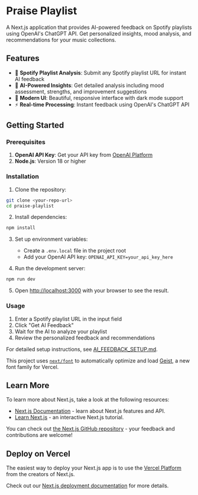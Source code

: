 # Praise Playlist

A Next.js application that provides AI-powered feedback on Spotify playlists using OpenAI's ChatGPT API. Get personalized insights, mood analysis, and recommendations for your music collections.

## Features

- 🎵 **Spotify Playlist Analysis**: Submit any Spotify playlist URL for instant AI feedback
- 🤖 **AI-Powered Insights**: Get detailed analysis including mood assessment, strengths, and improvement suggestions
- 🎨 **Modern UI**: Beautiful, responsive interface with dark mode support
- ⚡ **Real-time Processing**: Instant feedback using OpenAI's ChatGPT API

## Getting Started

### Prerequisites

1. **OpenAI API Key**: Get your API key from [OpenAI Platform](https://platform.openai.com/api-keys)
2. **Node.js**: Version 18 or higher

### Installation

1. Clone the repository:

```bash
git clone <your-repo-url>
cd praise-playlist
```

2. Install dependencies:

```bash
npm install
```

3. Set up environment variables:

   - Create a `.env.local` file in the project root
   - Add your OpenAI API key: `OPENAI_API_KEY=your_api_key_here`

4. Run the development server:

```bash
npm run dev
```

5. Open [http://localhost:3000](http://localhost:3000) with your browser to see the result.

### Usage

1. Enter a Spotify playlist URL in the input field
2. Click "Get AI Feedback"
3. Wait for the AI to analyze your playlist
4. Review the personalized feedback and recommendations

For detailed setup instructions, see [AI_FEEDBACK_SETUP.md](./AI_FEEDBACK_SETUP.md).

This project uses [`next/font`](https://nextjs.org/docs/app/building-your-application/optimizing/fonts) to automatically optimize and load [Geist](https://vercel.com/font), a new font family for Vercel.

## Learn More

To learn more about Next.js, take a look at the following resources:

- [Next.js Documentation](https://nextjs.org/docs) - learn about Next.js features and API.
- [Learn Next.js](https://nextjs.org/learn) - an interactive Next.js tutorial.

You can check out [the Next.js GitHub repository](https://github.com/vercel/next.js) - your feedback and contributions are welcome!

## Deploy on Vercel

The easiest way to deploy your Next.js app is to use the [Vercel Platform](https://vercel.com/new?utm_medium=default-template&filter=next.js&utm_source=create-next-app&utm_campaign=create-next-app-readme) from the creators of Next.js.

Check out our [Next.js deployment documentation](https://nextjs.org/docs/app/building-your-application/deploying) for more details.
